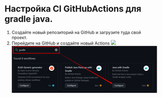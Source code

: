 
# Настройка CI GitHubActions для gradle java.

1. Создайте новый репозиторий на GitHub и загрузите туда свой проект.
2. Перейдите на GitHub и создайте новый Actions 
![](/images/ActionsButtin.png)
![](/images/ActionsYmlFileCreate.png)


